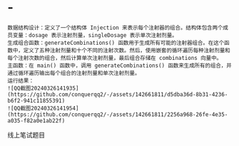 # -
    数据结构设计：定义了一个结构体 Injection 来表示每个注射器的组合。结构体包含两个成员变量：dosage 表示注射剂量，singleDosage 表示单次注射剂量。
    生成组合函数：generateCombinations() 函数用于生成所有可能的注射器组合。在这个函数中，定义了五种注射剂量和十个不同的注射次数。然后，使用嵌套的循环遍历每种注射剂量和每个注射次数的组合，然后计算单次注射剂量，最后组合存储在 combinations 向量中。
    主函数：在 main() 函数中，调用 generateCombinations() 函数来生成所有的组合，并通过循环遍历输出每个组合的注射剂量和单次注射剂量。
    运行结果：
    ![QQ截图20240326141935](https://github.com/conquerqq2/-/assets/142661811/d5dba36d-8b31-4236-b6f2-941c11855391)
    ![QQ截图20240326141954](https://github.com/conquerqq2/-/assets/142661811/2256a968-26fe-4e35-a035-f82a0e1ab22f)

线上笔试题目
